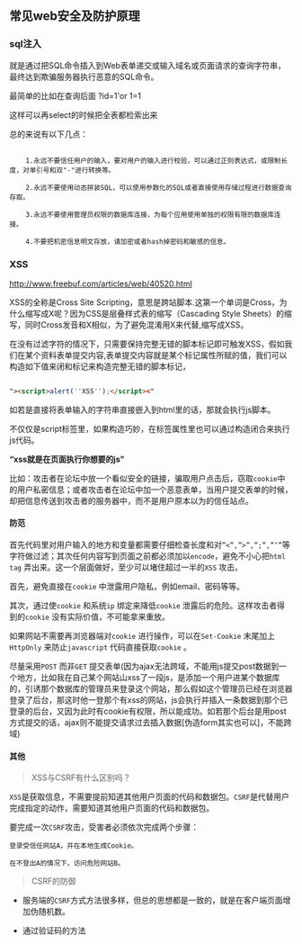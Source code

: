 ## 常见web安全及防护原理

### sql注入
就是通过把SQL命令插入到Web表单递交或输入域名或页面请求的查询字符串，最终达到欺骗服务器执行恶意的SQL命令。

最简单的比如在查询后面 ?id=1'or 1=1

这样可以再select的时候把全表都检索出来

总的来说有以下几点：

```

    1.永远不要信任用户的输入，要对用户的输入进行校验，可以通过正则表达式，或限制长度，对单引号和双"-"进行转换等。

    2.永远不要使用动态拼装SQL，可以使用参数化的SQL或者直接使用存储过程进行数据查询存取。

    3.永远不要使用管理员权限的数据库连接，为每个应用使用单独的权限有限的数据库连接。

    4.不要把机密信息明文存放，请加密或者hash掉密码和敏感的信息。
```

### XSS
<a>http://www.freebuf.com/articles/web/40520.html</a>

XSS的全称是Cross Site Scripting，意思是跨站脚本.这第一个单词是Cross，为什么缩写成X呢？因为CSS是层叠样式表的缩写（Cascading Style Sheets）的缩写，同时Cross发音和X相似，为了避免混淆用X来代替,缩写成XSS。

在没有过滤字符的情况下，只需要保持完整无错的脚本标记即可触发XSS，假如我们在某个资料表单提交内容,表单提交内容就是某个标记属性所赋的值，我们可以构造如下值来闭和标记来构造完整无错的脚本标记，
``` html

"><script>alert(''XSS'');</script><"

```

如若是直接将表单输入的字符串直接嵌入到html里的话，那就会执行js脚本。

不仅仅是script标签里，如果构造巧妙，在标签属性里也可以通过构造闭合来执行js代码。

**“xss就是在页面执行你想要的js”**

比如：攻击者在论坛中放一个看似安全的链接，骗取用户点击后，窃取`cookie`中的用户私密信息；或者攻击者在论坛中加一个恶意表单，当用户提交表单的时候，却把信息传送到攻击者的服务器中，而不是用户原本以为的信任站点。

#### 防范
首先代码里对用户输入的地方和变量都需要仔细检查长度和对`”<”,”>”,”;”,”’”`等字符做过滤；其次任何内容写到页面之前都必须加以`encode`，避免不小心把`html tag` 弄出来。这一个层面做好，至少可以堵住超过一半的`XSS` 攻击。


首先，避免直接在`cookie` 中泄露用户隐私，例如email、密码等等。


其次，通过使`cookie` 和系统`ip` 绑定来降低`cookie` 泄露后的危险。这样攻击者得到的`cookie` 没有实际价值，不可能拿来重放。


如果网站不需要再浏览器端对`cookie` 进行操作，可以在`Set-Cookie` 末尾加上`HttpOnly` 来防止`javascript` 代码直接获取`cookie` 。


尽量采用`POST` 而非`GET` 提交表单(因为ajax无法跨域，不能用js提交post数据到一个地方，比如我在自己某个网站山xss了一段js，是添加一个用户进某个数据库的，引诱那个数据库的管理员来登录这个网站，那么假如这个管理员已经在浏览器登录了后台，那这时他一登那个有xss的网站，js会执行并插入一条数据到那个已登录的后台，又因为此时有cookie有权限，所以能成功。如若那个后台是用post方式提交的话，ajax则不能提交请求过去插入数据[伪造form其实也可以]，不能跨域)

#### 其他
>XSS与CSRF有什么区别吗？

`XSS`是获取信息，不需要提前知道其他用户页面的代码和数据包。`CSRF`是代替用户完成指定的动作，需要知道其他用户页面的代码和数据包。


要完成一次`CSRF`攻击，受害者必须依次完成两个步骤：

```
登录受信任网站A，并在本地生成Cookie。

在不登出A的情况下，访问危险网站B。
```


>CSRF的防御

- 服务端的`CSRF`方式方法很多样，但总的思想都是一致的，就是在客户端页面增加伪随机数。

- 通过验证码的方法